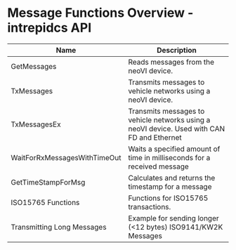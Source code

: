 # Message Functions Overview - intrepidcs API

| Name                         | Description                                                                                |
| ---------------------------- | ------------------------------------------------------------------------------------------ |
| GetMessages                  | Reads messages from the neoVI device.                                                      |
| TxMessages                   | Transmits messages to vehicle networks using a neoVI device.                               |
| TxMessagesEx                 | Transmits messages to vehicle networks using a neoVI device. Used with CAN FD and Ethernet |
| WaitForRxMessagesWithTimeOut | Waits a specified amount of time in milliseconds for a received message                    |
| GetTimeStampForMsg           | Calculates and returns the timestamp for a message                                         |
| ISO15765 Functions           | Functions for ISO15765 transactions.                                                       |
| Transmitting Long Messages   | Example for sending longer (<12 bytes) ISO9141/KW2K Messages                               |
